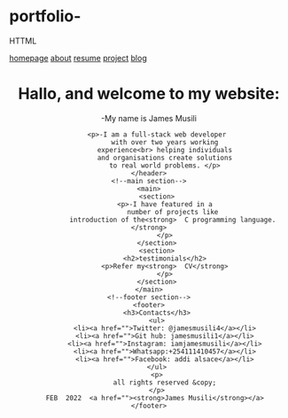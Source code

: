 # portfolio-
HTTML
<!--
    Kyalo
    by Sylvester kyalo
    feb 2022
    MIt license
-->
<!DOCTYPE html>
<html lang="en">

<head>
    <meta charset="UTF-8">
    <meta http-equiv="X-UA-Compatible" content="IE=edge">
    <meta name="viewport" content="width=device-width, initial-scale=1.0">
    <title>Document</title>
</head>

<body>
    <!--navigation bar section-->
    <nav>
        <a href="">homepage</a>
        <a href="">about</a>
        <a href="">resume</a>
        <a href="">project</a>
        <a href="">blog</a>
    </nav>
    <!--header section-->
    <header>
        <h1>Hallo, and welcome to my website:</h1>
        <p> -My name is James Musili </p>

        <p>-I am a full-stack web developer
            with over two years working
            experience<br> helping individuals
            and organisations create solutions
            to real world problems. </p>
    </header>
    <!--main section-->
    <main>
        <section>
            <p>-I have featured in a
                number of projects like
                introduction of the<strong>  C programming language.</strong>
            </p>
        </section>
        <section>
            <h2>testimonials</h2>
            <p>Refer my<strong>  CV</strong>
            </p>
        </section>
    </main>
    <!--footer section-->
    <footer>
        <h3>Contacts</h3>
        <ul>
            <li><a href="">Twitter: @jamesmusili4</a></li>
            <li><a href="">Git hub: jamesmusili1</a></li>
            <li><a href="">Instagram: iamjamesmusili</a></li>
            <li><a href="">Whatsapp:+254111410457</a></li>
            <li><a href="">Facebook: addi alsace</a></li>
        </ul>
        <p>
            all rights reserved &copy;
        </p>
       FEB  2022  <a href=""><strong>James Musili</strong></a>
    </footer>
</body>

</html>
